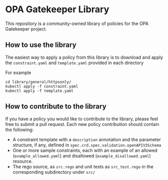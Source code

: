 # OPA Gatekeeper Library

This repository is a community-owned library of policies for the OPA Gatekeeper project.

## How to use the library

The easiest way to apply a policy from this library is to download and apply the `constraint.yaml` and `template.yaml` provided in each directory

For example

    cd library/general/httpsonly/
    kubectl apply -f constraint.yaml
    kubectl apply -f template.yaml

## How to contribute to the library

If you have a policy you would like to contribute to the library, please feel free to submit a pull request. Each new policy contribution should contain the following:
* A constraint template with a `description` annotation and the parameter structure, if any, defined in `spec.crd.spec.validation.openAPIV3Schema`
* One or more sample constraints, each with an example of an allowed (`example_allowed.yaml`) and disallowed (`example_disallowed.yaml`) resource.
* The rego source, as `src.rego` and unit tests as `src_test.rego` in the corresponding subdirectory under `src/`
